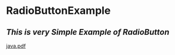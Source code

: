 # RadioButtonExample
## _This is very Simple Example of RadioButton_
[java.pdf](https://github.com/beomth/RadioButtonExample/files/6981150/java.pdf)

